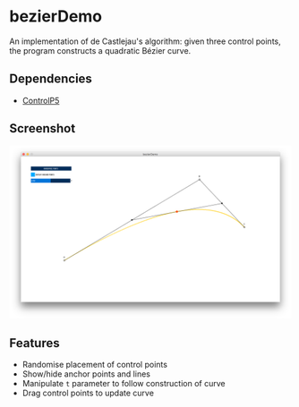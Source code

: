 # bezierDemo
An implementation of de Castlejau's algorithm: given three control points, the program constructs a quadratic Bézier curve.

## Dependencies
* [ControlP5](http://www.sojamo.de/libraries/controlP5/)

## Screenshot
![Screenshot](/img/screenshot.png "Screenshot")

## Features
* Randomise placement of control points
* Show/hide anchor points and lines
* Manipulate `t` parameter to follow construction of curve
* Drag control points to update curve